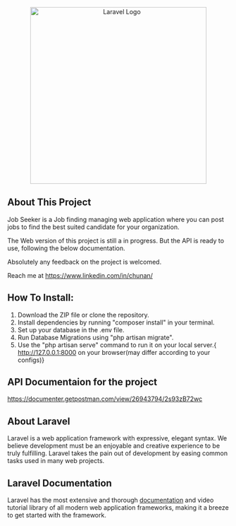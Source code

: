 <p align="center"><a href="https://laravel.com" target="_blank"><img src="https://raw.githubusercontent.com/laravel/art/master/logo-lockup/5%20SVG/2%20CMYK/1%20Full%20Color/laravel-logolockup-cmyk-red.svg" width="400" alt="Laravel Logo"></a></p>

## About This Project
Job Seeker is a Job finding managing web application where you can post jobs to find the best suited candidate for your organization. 

The Web version of this project is still a in progress. But the API is ready to use, following the below documentation.

Absolutely any feedback on the project is welcomed. 

Reach me at https://www.linkedin.com/in/chunan/

## How To Install:
1. Download the ZIP file or clone the repository.
2. Install dependencies by running "composer install" in your terminal.
3. Set up your database in the .env file.
4. Run Database Migrations using "php artisan migrate".
5. Use the "php artisan serve" command to run it on your local server.{ http://127.0.0.1:8000 on your browser(may differ according to your configs)}
## API Documentaion for the project

https://documenter.getpostman.com/view/26943794/2s93zB72wc

## About Laravel

Laravel is a web application framework with expressive, elegant syntax. We believe development must be an enjoyable and creative experience to be truly fulfilling. Laravel takes the pain out of development by easing common tasks used in many web projects. 
## Laravel Documentation

Laravel has the most extensive and thorough [documentation](https://laravel.com/docs) and video tutorial library of all modern web application frameworks, making it a breeze to get started with the framework.
